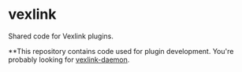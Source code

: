 # vexlink
Shared code for Vexlink plugins.

**This repository contains code used for plugin development. You're probably looking for [vexlink-daemon](https://github.com/vexlink/vexlink-daemon).
